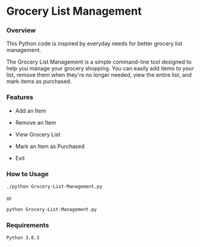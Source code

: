 # Grocery List Management


### Overview
This Python code is inspired by everyday needs for better grocery list management.

The Grocery List Management is a simple command-line tool designed to help you manage your grocery shopping. You can easily add items to your list, remove them when they're no longer needed, view the entire list, and mark items as purchased.

### Features

- Add an Item

- Remove an Item

- View Grocery List

- Mark an Item as Purchased

- Exit


### How to Usage

```bash
./python Grocery-List-Management.py
```
or

```bash
python Grocery-List-Management.py
```


### Requirements

    Python 3.8.3
